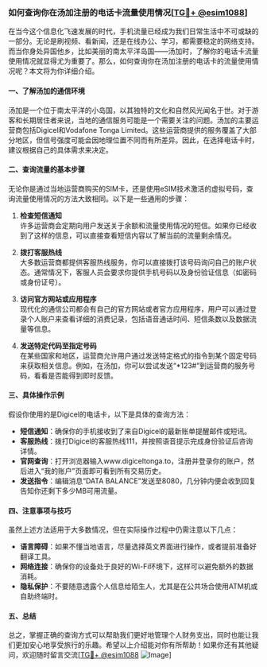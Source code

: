 ### 如何查询你在汤加注册的电话卡流量使用情况[[TG💪+ @esim1088](https://t.me/s/esim1088)]

在当今这个信息化飞速发展的时代，手机流量已经成为我们日常生活中不可或缺的一部分。无论是刷视频、看新闻，还是在线办公、学习，都需要稳定的网络支持。而当你身处异国他乡，比如美丽的南太平洋岛国——汤加时，了解你的电话卡流量使用情况就显得尤为重要了。那么，如何查询你在汤加注册的电话卡的流量使用情况呢？本文将为你详细介绍。

#### 一、了解汤加的通信环境

汤加是一个位于南太平洋的小岛国，以其独特的文化和自然风光闻名于世。对于游客和长期居住者来说，当地的通信服务可能是一个需要关注的问题。汤加的主要运营商包括Digicel和Vodafone Tonga Limited。这些运营商提供的服务覆盖了大部分地区，但信号强度可能会因地理位置不同而有所差异。因此，在选择电话卡时，建议根据自己的具体需求来决定。

#### 二、查询流量的基本步骤

无论你是通过当地运营商购买的SIM卡，还是使用eSIM技术激活的虚拟号码，查询流量使用情况的方法大致相同。以下是一些通用的步骤：

1. **检查短信通知**  
   许多运营商会定期向用户发送关于余额和流量使用情况的短信。如果你已经收到了这样的信息，可以直接查看短信内容以了解当前的流量剩余情况。

2. **拨打客服热线**  
   大多数运营商都提供客服热线服务，你可以直接拨打该号码询问自己的账户状态。通常情况下，客服人员会要求你提供手机号码以及身份验证信息（如密码或身份证号）。

3. **访问官方网站或应用程序**  
   现代化的通信公司都会有自己的官方网站或者官方应用程序，用户可以通过登录个人账户来查看详细的消费记录，包括语音通话时间、短信条数以及数据流量等信息。

4. **发送特定代码至指定号码**  
   在某些国家和地区，运营商允许用户通过发送特定格式的指令到某个固定号码来获取相关信息。例如，在汤加，你可以尝试发送“*123#”到运营商的服务号码，看看是否能得到即时反馈。

#### 三、具体操作示例

假设你使用的是Digicel的电话卡，以下是具体的查询方法：

- **短信通知**：确保你的手机接收到了来自Digicel的最新账单提醒邮件或短讯。
- **客服热线**：拨打Digicel的客服热线111，并按照语音提示完成身份验证后咨询详情。
- **官网查询**：打开浏览器输入www.digiceltonga.to，注册并登录你的账户，然后进入“我的账户”页面即可看到所有交易历史。
- **发送指令**：编辑消息“DATA BALANCE”发送至8080，几分钟内便会收到回复告知你还剩下多少MB可用流量。

#### 四、注意事项与技巧

虽然上述方法适用于大多数情况，但在实际操作过程中仍需注意以下几点：

- **语言障碍**：如果不懂当地语言，尽量选择英文界面进行操作，或者提前准备好翻译工具。
- **网络连接**：确保你的设备处于良好的Wi-Fi环境下，这样可以避免额外的数据消耗。
- **隐私保护**：不要随意透露个人信息给陌生人，尤其是在公共场合使用ATM机或自助终端时。

#### 五、总结

总之，掌握正确的查询方式可以帮助我们更好地管理个人财务支出，同时也能让我们更加安心地享受旅行的乐趣。希望以上介绍能对你有所帮助！如果你还有其他疑问，欢迎随时留言交流[[TG💪+ @esim1088](https://t.me/s/esim1088) ![Image](https://i.postimg.cc/4NQfJmqS/Snipaste-2025-05-13-00-14-12.png)]